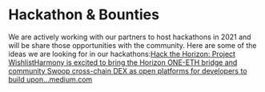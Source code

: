 # Hackathon & Bounties

We are actively working with our partners to host hackathons in 2021 and will be share those opportunities with the community. Here are some of the ideas we are looking for in our hackathons:[Hack the Horizon: Project WishlistHarmony is excited to bring the Horizon ONE-ETH bridge and community Swoop cross-chain DEX as open platforms for developers to build upon…medium.com](https://medium.com/harmony-one/hack-the-horizon-project-wishlist-ed534e4f93a4)

